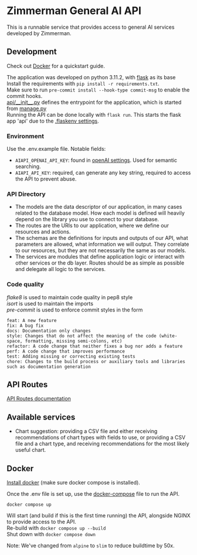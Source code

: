 # Zimmerman General AI API
This is a runnable service that provides access to general AI services developed by Zimmerman.

## Development
Check out [Docker](#docker) for a quickstart guide.

The application was developed on python 3.11.2, with [flask](https://flask.palletsprojects.com/en/2.2.x/) as its base<br />
Install the requirements with `pip install -r requirements.txt`.<br />
Make sure to run `pre-commit install --hook-type commit-msg` to enable the commit hooks.<br />
[api/\_\_init\_\_.py](api/__init__.py) defines the entrypoint for the application, which is started from [manage.py](manage.py)<br />
Running the API can be done locally with `flask run`. This starts the flask app 'api' due to the [.flaskenv settings](.flaskenv).<br />

### Environment
Use the .env.example file. Notable fields:
- `AIAPI_OPENAI_API_KEY`: found in [openAI settings](https://platform.openai.com/account/api-keys). Used for semantic searching.
- `AIAPI_API_KEY`: required, can generate any key string, required to access the API to prevent abuse.

### API Directory
- The models are the data descriptor of our application, in many cases related to the database model. How each model is defined will heavily depend on the library you use to connect to your database.
- The routes are the URIs to our application, where we define our resources and actions.
- The schemas are the definitions for inputs and outputs of our API, what parameters are allowed, what information we will output. They correlate to our resources, but they are not necessarily the same as our models.
- The services are modules that define application logic or interact with other services or the db layer. Routes should be as simple as possible and delegate all logic to the services.

### Code quality
*flake8* is used to maintain code quality in pep8 style<br />
*isort* is used to maintain the imports<br />
*pre-commit* is used to enforce commit styles in the form<br />
```
feat: A new feature
fix: A bug fix
docs: Documentation only changes
style: Changes that do not affect the meaning of the code (white-space, formatting, missing semi-colons, etc)
refactor: A code change that neither fixes a bug nor adds a feature
perf: A code change that improves performance
test: Adding missing or correcting existing tests
chore: Changes to the build process or auxiliary tools and libraries such as documentation generation
```

## API Routes
[API Routes documentation](api/routes/README.md)

## Available services
- Chart suggestion: providing a CSV file and either receiving recommendations of chart types with fields to use, or providing a CSV file and a chart type, and receiving recommendations for the most likely useful chart.

## Docker
[Install docker](https://docs.docker.com/get-docker/) (make sure docker compose is installed).

Once the .env file is set up, use the [docker-compose](docker-compose.yml) file to run the API.
```
docker compose up
```

Will start (and build if this is the first time running) the API, alongside NGINX to provide access to the API.<br />
Re-build with `docker compose up --build`<br />
Shut down with `docker compose down`

Note: We've changed from `alpine` to `slim` to reduce buildtime by 50x.